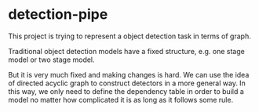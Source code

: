 # detection-pipe

This project is trying to represent a object detection task in terms of  graph.

Traditional object detection models have a fixed structure, e.g. one stage model or two stage model.

But it is very much fixed and making changes is hard.
We can use the idea of directed acyclic graph to construct detectors in a more general way.
In this way, we only need to define the dependency table in order to build a model no matter how complicated it is as long as it follows some rule.
